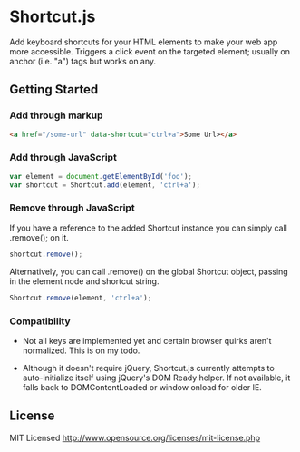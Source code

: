Shortcut.js
======

Add keyboard shortcuts for your HTML elements to make your web app more accessible. Triggers a click event on the targeted element; usually on anchor (i.e. "a") tags but works on any.

Getting Started
---------------

### Add through markup

``` html
<a href="/some-url" data-shortcut="ctrl+a">Some Url></a>
```

### Add through JavaScript

``` javascript
var element = document.getElementById('foo');
var shortcut = Shortcut.add(element, 'ctrl+a');
```

### Remove through JavaScript

If you have a reference to the added Shortcut instance you can simply call .remove(); on it.

``` javascript
shortcut.remove();
```
Alternatively, you can call .remove() on the global Shortcut object, passing in the element node and shortcut string.

``` javascript
Shortcut.remove(element, 'ctrl+a');
```

### Compatibility

* Not all keys are implemented yet and certain browser quirks aren't normalized. This is on my todo.

* Although it doesn't require jQuery, Shortcut.js currently attempts to auto-initialize itself using jQuery's DOM Ready helper. If not available, it falls back to DOMContentLoaded or window onload for older IE.

License
------------

MIT Licensed
http://www.opensource.org/licenses/mit-license.php